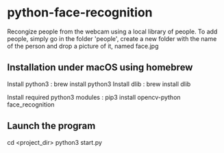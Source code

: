 # python-face-recognition

Recongize people from the webcam using a local library of people.
To add people, simply go in the folder 'people', create a new folder with the name of the person and drop a picture of it, named face.jpg

## Installation under macOS using homebrew

Install python3 : brew install python3
Install dlib : brew install dlib

Install required python3 modules : pip3 install opencv-python face_recognition

## Launch the program

cd <project_dir>
python3 start.py
